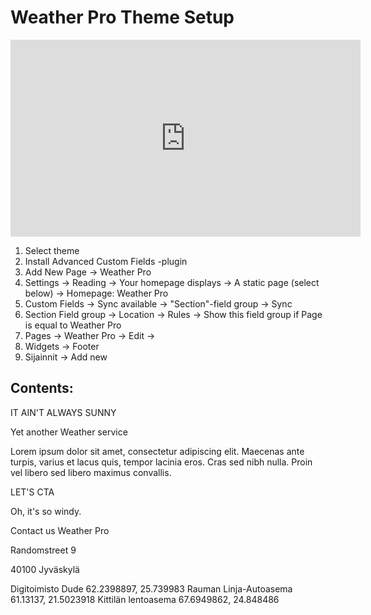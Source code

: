 # Weather Pro Theme Setup

<iframe width="560" height="315" src="https://www.youtube.com/embed/84p7mn2bMo4" frameborder="0" allow="accelerometer; autoplay; encrypted-media; gyroscope; picture-in-picture" allowfullscreen></iframe>

1. Select theme
2. Install Advanced Custom Fields -plugin
3. Add New Page -> Weather Pro
4. Settings -> Reading -> Your homepage displays ->  A static page (select below) -> Homepage: Weather Pro
5. Custom Fields -> Sync available -> "Section"-field group -> Sync
6. Section Field group -> Location -> Rules -> Show this field group if Page is equal to Weather Pro
7. Pages -> Weather Pro -> Edit -> 
8. Widgets -> Footer
9. Sijainnit -> Add new

## Contents:

IT AIN'T ALWAYS SUNNY

Yet another Weather service

Lorem ipsum dolor sit amet, consectetur adipiscing elit. Maecenas ante turpis, varius et lacus quis, tempor lacinia eros. Cras sed nibh nulla. Proin vel libero sed libero maximus convallis.

LET'S CTA

Oh, it's so windy.

Contact us
Weather Pro

Randomstreet 9

40100 Jyväskylä

Digitoimisto Dude   		 62.2398897, 25.739983
Rauman Linja-Autoasema   	 61.13137, 21.5023918
Kittilän lentoasema   		 67.6949862, 24.848486
